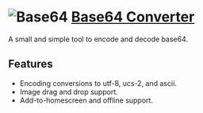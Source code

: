 ![Base64](https://pr.gg/base64/images/githubicon2628.png "Base64 icon") [Base64 Converter](https://pr.gg/base64/ "Live Base64 Converter")
===
A small and simple tool to encode and decode base64.

## Features
  * Encoding conversions to utf-8, ucs-2, and ascii.
  * Image drag and drop support.
  * Add-to-homescreen and offline support.

